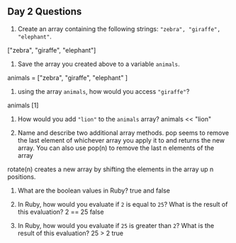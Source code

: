 ## Day 2 Questions

1. Create an array containing the following strings: `"zebra", "giraffe", "elephant"`.

["zebra", "giraffe", "elephant"]

1. Save the array you created above to a variable `animals`.

animals = ["zebra", "giraffe", "elephant" ]

1. using the array `animals`, how would you access `"giraffe"`?

animals [1]

1. How would you add `"lion"` to the `animals` array?
animals << "lion"

1. Name and describe two additional array methods.
pop seems to remove the last element of whichever array you apply it to and returns the new array. You can also use pop(n) to remove the last n elements of the array

rotate(n) creates a new array by shifting the elements in the array up n positions.

1. What are the boolean values in Ruby?
true and false

1. In Ruby, how would you evaluate if `2` is equal to `25`? What is the result of this evaluation?
2 == 25
false

1. In Ruby, how would you evaluate if `25` is greater than `2`? What is the result of this evaluation?
25 > 2
true

